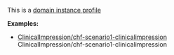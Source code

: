 This is a [domain instance profile](profiles.html#domain-profiles)

**Examples:**

*  [ClinicalImpression/chf-scenario1-clinicalimpression](ClinicalImpression-chf-scenario1-clinicalimpression.html) ClinicalImpression/chf-scenario1-clinicalimpression